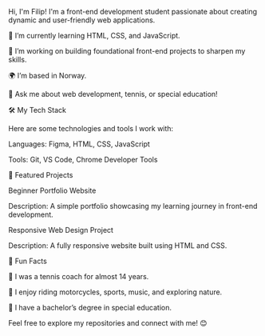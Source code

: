 Hi, I'm Filip! I'm a front-end development student passionate about creating dynamic and user-friendly web applications.

🌱 I’m currently learning HTML, CSS, and JavaScript.

🔭 I’m working on building foundational front-end projects to sharpen my skills.

🌍 I’m based in Norway.

💬 Ask me about web development, tennis, or special education!



🛠️ My Tech Stack

Here are some technologies and tools I work with:

Languages: Figma, HTML, CSS, JavaScript

Tools: Git, VS Code, Chrome Developer Tools



📂 Featured Projects

Beginner Portfolio Website

Description: A simple portfolio showcasing my learning journey in front-end development.

Responsive Web Design Project

Description: A fully responsive website built using HTML and CSS.



🌟 Fun Facts

🎾 I was a tennis coach for almost 14 years.

🎵 I enjoy riding motorcycles, sports, music, and exploring nature.

📖 I have a bachelor’s degree in special education.

Feel free to explore my repositories and connect with me! 😊

